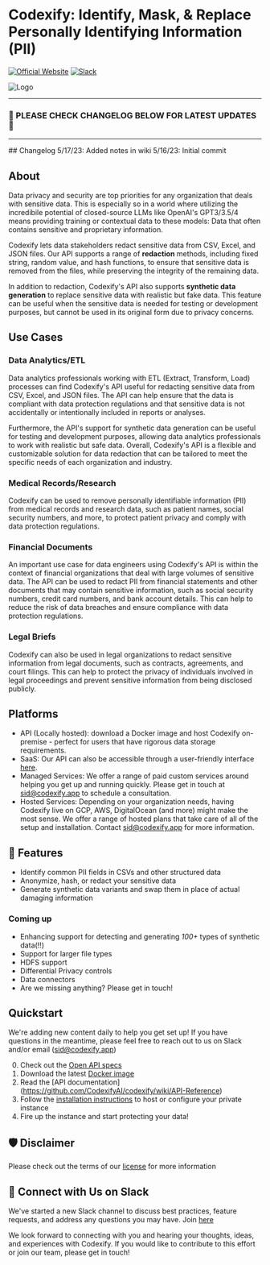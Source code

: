 # Codexify: Identify, Mask, & Replace Personally Identifying Information (PII)

[![Official Website](https://img.shields.io/badge/Official%20Website-codexify.ai-blue?style=flat&logo=world&logoColor=white)](https://codexify.ai)
[![Slack](https://img.shields.io/badge/slack--channel-blue?logo=slack)](https://join.slack.com/t/codexifyworkspace/shared_invite/zt-1vbs0sulv-aNxrDCQVeCuFqIMSboIboA)

![Logo](https://uploads-ssl.webflow.com/63c04c507596187087b1cfa6/6447f61405d27dfc1f67d300_Color%20logo%20-%20no%20background-p-800.png)

<hr/>

### 🔴 PLEASE CHECK CHANGELOG BELOW FOR LATEST UPDATES  🔴

<hr/>
## Changelog
5/17/23: Added notes in wiki
5/16/23: Initial commit

## About

Data privacy and security are top priorities for any organization that deals with sensitive data. This is especially so in a world where utilizing the incredibile potential of closed-source LLMs like OpenAI's GPT3/3.5/4 means providing training or contextual data to these models: Data that often contains sensitive and proprietary information. 

Codexify lets data stakeholders redact sensitive data from CSV, Excel, and JSON files. Our API supports a range of **redaction** methods, including fixed string, random value, and hash functions, to ensure that sensitive data is removed from the files, while preserving the integrity of the remaining data.

In addition to redaction, Codexify's API also supports **synthetic data generation** to replace sensitive data with realistic but fake data. This feature can be useful when the sensitive data is needed for testing or development purposes, but cannot be used in its original form due to privacy concerns.

## Use Cases
### Data Analytics/ETL
Data analytics professionals working with ETL (Extract, Transform, Load) processes can find Codexify's API useful for redacting sensitive data from CSV, Excel, and JSON files. The API can help ensure that the data is compliant with data protection regulations and that sensitive data is not accidentally or intentionally included in reports or analyses.

Furthermore, the API's support for synthetic data generation can be useful for testing and development purposes, allowing data analytics professionals to work with realistic but safe data. Overall, Codexify's API is a flexible and customizable solution for data redaction that can be tailored to meet the specific needs of each organization and industry.

### Medical Records/Research
Codexify can be used to remove personally identifiable information (PII) from medical records and research data, such as patient names, social security numbers, and more, to protect patient privacy and comply with data protection regulations.

### Financial Documents
An important use case for data engineers using Codexify's API is within the context of financial organizations that deal with large volumes of sensitive data. The API can be used to redact PII from financial statements and other documents that may contain sensitive information, such as social security numbers, credit card numbers, and bank account details. This can help to reduce the risk of data breaches and ensure compliance with data protection regulations.

### Legal Briefs
Codexify can also be used in legal organizations to redact sensitive information from legal documents, such as contracts, agreements, and court filings. This can help to protect the privacy of individuals involved in legal proceedings and prevent sensitive information from being disclosed publicly.

## Platforms
* API (Locally hosted): download a Docker image and host Codexify on-premise - perfect for users that have rigorous data storage requirements.
* SaaS: Our API can also be accessible through a user-friendly interface [here](https://codexify.ai).
* Managed Services: We offer a range of paid custom services around helping you get up and running quickly. Please get in touch at sid@codexify.app to schedule a consultation. 
* Hosted Services: Depending on your organization needs, having Codexify live on GCP, AWS, DigitalOcean (and more) might make the most sense.  We offer a range of hosted plans that take care of all of the setup and installation. Contact sid@codexify.app for more information. 


## 🚀 Features

* Identify common PII fields in CSVs and other structured data
* Anonymize, hash, or redact your sensitive data
* Generate synthetic data variants and swap them in place of actual damaging information

### Coming up
* Enhancing support for detecting and generating *100+* types of synthetic data(!!)
* Support for larger file types
* HDFS support 
* Differential Privacy controls
* Data connectors  
* Are we missing anything? Please get in touch! 

## Quickstart
We're adding new content daily to help you get set up! If you have questions in the meantime, please feel free to reach out to us on Slack and/or email (sid@codexify.app)

0. Check out the [Open API specs](openapi.yaml)
1. Download the latest [Docker image](Dockerfile)
2. Read the [API documentation] (https://github.com/CodexifyAI/codexify/wiki/API-Reference)
3. Follow the [installation instructions](https://github.com/CodexifyAI/codexify/wiki/Installation-(via-Docker)-Instructions) to host or configure your private instance
4. Fire up the instance and start protecting your data!


## 🛡 Disclaimer

Please check out the terms of our [license](LICENSE.MD) for more information

## 💁 Connect with Us on Slack

We've started a new Slack channel to discuss best practices, feature requests, and address any questions you may have.  Join [here](https://join.slack.com/t/codexifyworkspace/shared_invite/zt-1vbs0sulv-aNxrDCQVeCuFqIMSboIboA)


We look forward to connecting with you and hearing your thoughts, ideas, and experiences with Codexify. If you would like to contribute to this effort or join our team, please get in touch! 

